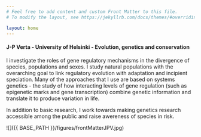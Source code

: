 ```yaml
---
# Feel free to add content and custom Front Matter to this file.
# To modify the layout, see https://jekyllrb.com/docs/themes/#overriding-theme-defaults

layout: home
---
```


#### J-P Verta - University of Helsinki - Evolution, genetics and conservation  

I investigate the roles of gene regulatory mechanisms in the divergence of species, populations and sexes. I study natural populations with the overarching goal to link regulatory evolution with adaptation and incipient speciation. Many of the approaches that I use are based on systems genetics - the study of how interacting levels of gene regulation (such as epigenetic marks and gene transcription) combine genetic information and translate it to produce variation in life.

In addition to basic research, I work towards making genetics research accessible among the public and raise awereness of species in risk.

![]({{ BASE_PATH }}/figures/frontMatterJPV.jpg)
